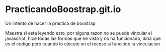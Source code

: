 # PracticandoBoostrap.git.io
Un intento de hacer la practica de boostrap

Maestra si esta leyendo esto, por alguna razon no se puede vincular el javascript, hice todas las formas que he visto y no ha funcionado, diria que es el codigo pero cuando lo ejecute en el receso si funciono la vinculacion 
